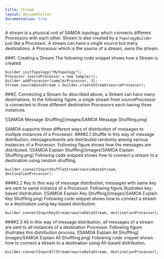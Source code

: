 ```yaml
---
title: Stream
layout: documentation
documentation: true
---
```

A stream is a physical unit of SAMOA topology which connects different Processors with each other. Stream is also created by a `TopologyBuilder` just like a Processor. A stream can have a single source but many destinations. A Processor which is the source of a stream, owns the stream.

###1. Creating a Stream
The following code snippet shows how a Stream is created:

```
builder.initTopology("MyTopology");
Processor sourceProcessor = new Sampler();
builder.addProcessor(samplerProcessor, 3);
Stream sourceDataStream = builder.createStream(sourceProcessor);
```

###2. Connecting a Stream
As described above, a Stream can have many destinations. In the following figure, a single stream from sourceProcessor is connected to three different destination Processors each having three instances.

![SAMOA Message Shuffling](images/SAMOA Message Shuffling.png)

SAMOA supports three different ways of distribution of messages to multiple instances of a Processor.
####2.1 Shuffle
In this way of message distribution, messages/events are distributed randomly among various instances of a Processor. 
Following figure shows how the messages are distributed.
![SAMOA Explain Shuffling](images/SAMOA Explain Shuffling.png)
Following code snipped shows how to connect a stream to a destination using random shuffling.

```
builder.connectInputShuffleStream(sourceDataStream, destinationProcessor);
```
####2.2 Key
In this way of message distribution, messages with same key are sent to same instance of a Processor.
Following figure illustrates key-based distribution.
![SAMOA Explain Key Shuffling](images/SAMOA Explain Key Shuffling.png)
Following code snippet shows how to connect a stream to a destination using key-based distribution.

```
builder.connectInputKeyStream(sourceDataStream, destinationProcessor);
```
####2.3 All
In this way of message distribution, all messages of a stream are sent to all instances of a destination Processor. Following figure illustrates this distribution process.
![SAMOA Explain All Shuffling](images/SAMOA Explain All Shuffling.png)
Following code snippet shows how to connect a stream to a destination using All-based distribution.

```
builder.connectInputAllStream(sourceDataStream, destinationProcessor);
```
